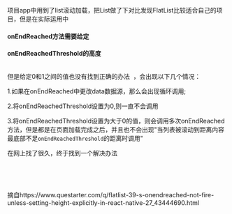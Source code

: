 <p>项目app中用到了list滚动加载，把List做了下对比发现FlatList比较适合自己的项目，但是在实际运用中</p>
<h4 class="propTitle">onEndReached方法需要给定</h4>
<h4 class="propTitle">onEndReachedThreshold的高度</h4>
<p><img src="http://images2015.cnblogs.com/blog/789895/201707/789895-20170714143016228-154295959.png" alt="" /></p>
<p>但是给定0和1之间的值也没有找到正确的办法 &nbsp;，会出现以下几个情况：</p>
<p>1.如果在onEndReached中更改data数据源，那么会出现循环调用;</p>
<p>2.将onEndReachedThreshold设置为0,则一直不会调用</p>
<p>3.将onEndReachedThreshold设置为大于0的值，则会调用多次onEndReached 方法，但是都是在页面加载完成之后，并且也不会出现"当列表被滚动到距离内容最底部不足<code>onEndReachedThreshold</code>的距离时调用"</p>
<p>在网上找了很久，终于找到一个解决办法</p>
<p>&nbsp;<img src="http://images2015.cnblogs.com/blog/789895/201707/789895-20170714143616759-1043984784.png" alt="" /></p>
<p>&nbsp;</p>
<p>摘自https://www.questarter.com/q/flatlist-39-s-onendreached-not-fire-unless-setting-height-explicitly-in-react-native-27_43444690.html</p>
